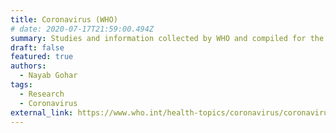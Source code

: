 ```yaml
---
title: Coronavirus (WHO)
# date: 2020-07-17T21:59:00.494Z
summary: Studies and information collected by WHO and compiled for the general public.
draft: false
featured: true
authors:
  - Nayab Gohar
tags:
  - Research
  - Coronavirus
external_link: https://www.who.int/health-topics/coronavirus/coronavirus#tab=tab_1
---
```

